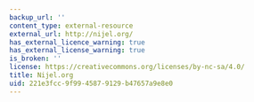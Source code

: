 ```yaml
---
backup_url: ''
content_type: external-resource
external_url: http://nijel.org/
has_external_licence_warning: true
has_external_license_warning: true
is_broken: ''
license: https://creativecommons.org/licenses/by-nc-sa/4.0/
title: Nijel.org
uid: 221e3fcc-9f99-4587-9129-b47657a9e8e0
---
```

